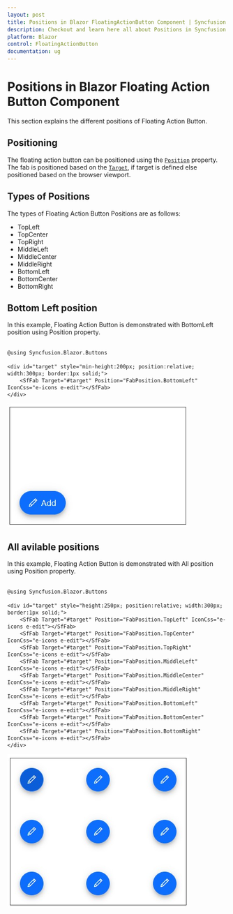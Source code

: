```yaml
---
layout: post
title: Positions in Blazor FloatingActionButton Component | Syncfusion
description: Checkout and learn here all about Positions in Syncfusion Blazor FloatingActionButton component and much more.
platform: Blazor
control: FloatingActionButton
documentation: ug
---
```


# Positions in Blazor Floating Action Button Component

This section explains the different positions of Floating Action Button.

## Positioning

The floating action button can be positioned using the [`Position`](https://help.syncfusion.com/cr/blazor/Syncfusion.Blazor.Buttons.SfFab.html#Syncfusion_Blazor_Buttons_SfFab_Position) property. The fab is positioned based on the [`Target`](https://help.syncfusion.com/cr/blazor/Syncfusion.Blazor.Buttons.SfFab.html#Syncfusion_Blazor_Buttons_SfFab_Target), if target is defined else positioned based on the browser viewport.

## Types of Positions

The types of Floating Action Button Positions are as follows:

* TopLeft
* TopCenter
* TopRight
* MiddleLeft
* MiddleCenter
* MiddleRight
* BottomLeft
* BottomCenter
* BottomRight

## Bottom Left position

In this example, Floating Action Button is demonstrated with BottomLeft position using Position property.

```cshtml

@using Syncfusion.Blazor.Buttons

<div id="target" style="min-height:200px; position:relative; width:300px; border:1px solid;">
    <SfFab Target="#target" Position="FabPosition.BottomLeft" IconCss="e-icons e-edit"></SfFab>
</div>

```

![Blazor Floating Action Button Component](./images/bottom-left-position.png)

## All avilable positions

In this example, Floating Action Button is demonstrated with All position using Position property.

```cshtml

@using Syncfusion.Blazor.Buttons

<div id="target" style="height:250px; position:relative; width:300px; border:1px solid;">
    <SfFab Target="#target" Position="FabPosition.TopLeft" IconCss="e-icons e-edit"></SfFab>
    <SfFab Target="#target" Position="FabPosition.TopCenter" IconCss="e-icons e-edit"></SfFab>
    <SfFab Target="#target" Position="FabPosition.TopRight" IconCss="e-icons e-edit"></SfFab>
    <SfFab Target="#target" Position="FabPosition.MiddleLeft" IconCss="e-icons e-edit"></SfFab>
    <SfFab Target="#target" Position="FabPosition.MiddleCenter" IconCss="e-icons e-edit"></SfFab>
    <SfFab Target="#target" Position="FabPosition.MiddleRight" IconCss="e-icons e-edit"></SfFab>
    <SfFab Target="#target" Position="FabPosition.BottomLeft" IconCss="e-icons e-edit"></SfFab>
    <SfFab Target="#target" Position="FabPosition.BottomCenter" IconCss="e-icons e-edit"></SfFab>
    <SfFab Target="#target" Position="FabPosition.BottomRight" IconCss="e-icons e-edit"></SfFab>
</div>

```

![Blazor Floating Action Button Component](./images/all-positions.png)